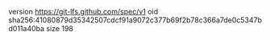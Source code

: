 version https://git-lfs.github.com/spec/v1
oid sha256:41080879d35342507cdcf91a9072c377b69f2b78c366a7de0c5347bd011a40ba
size 198
